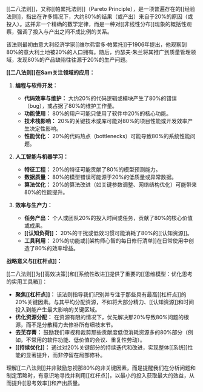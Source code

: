 [[二八法则]]，又称[[帕累托法则]]（Pareto Principle），是一项普遍存在的[[经验法则]]，指出在许多情况下，大约80%的结果（或产出）来自于20%的原因（或投入）。这并非一个精确的数学定律，而是一种对[[非线性分布]]现象的概括性观察，强调了投入与产出之间不成比例的关系。

该法则最初由意大利经济学家[[维尔弗雷多·帕累托]]于1906年提出，他观察到80%的意大利土地被20%的人口拥有。随后，约瑟夫·朱兰将其推广到质量管理领域，发现80%的产品缺陷往往源于20%的生产问题。

**[[二八法则]]在Sam关注领域的应用：**

1.  **编程与软件开发：**
    *   **代码效率与维护：** 大约20%的代码逻辑或模块产生了80%的错误（bug），或占据了80%的维护工作量。
    *   **功能使用：** 80%的用户可能只使用了软件中20%的核心功能。
    *   **技术栈影响：** 20%的关键技术或库可能对80%的项目性能或开发效率产生决定性影响。
    *   **性能优化：** 20%的代码热点（bottlenecks）可能导致80%的系统性能问题。

2.  **人工智能与机器学习：**
    *   **特征工程：** 20%的特征可能贡献了80%的模型预测能力。
    *   **数据质量：** 80%的模型错误可能源于20%的低质量或异常数据。
    *   **算法优化：** 20%的算法改进（如关键参数调整、网络结构优化）可能带来80%的性能提升。

3.  **效率与生产力：**
    *   **任务产出：** 个人或团队20%的投入时间或任务，贡献了80%的核心价值或成果。
    *   **[[认知负荷]]：** 20%的干扰或低效习惯可能消耗了80%的[[认知资源]]。
    *   **工具利用：** 20%的功能或[[架构师心智的每日修行清单]]在日常使用中创造了80%的效率增益。

**战略意义与[[杠杆点]]：**

[[二八法则]]为[[高效决策]]和[[系统性改进]]提供了重要的[[思维模型：优化思考的实用工具箱]]：

*   **聚焦[[杠杆点]]：** 该法则指导我们识别并专注于那些具有最高[[杠杆点]]的20%关键因素。与其平均分配资源，不如将大部分精力、[[认知资源]]和时间投入到能产生最大影响的关键区域。
*   **优化资源分配：** 在资源有限的情况下，优先解决那20%导致80%问题的根源，而不是分散精力去修补所有细枝末节。
*   **去芜存菁：** 鼓励我们审视和裁剪那些贡献度低但消耗资源多的80%部分（例如，不常用的软件功能、低价值的会议、重复性劳动）。
*   **[[持续优化]]：** 通过对20%关键部分的持续迭代和改进，实现整体[[系统]]性能的显著提升，而非停留在局部修补。

理解[[二八法则]]并非鼓励忽视那80%的非关键因素，而是提醒我们在分析问题和制定策略时，有意识地寻找并利用[[杠杆点]]，以最小的投入获取最大的效益，从而提升[[思考效率]]和产出质量。